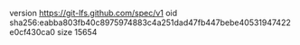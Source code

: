 version https://git-lfs.github.com/spec/v1
oid sha256:eabba803fb40c8975974883c4a251dad47fb447bebe40531947422e0cf430ca0
size 15654
